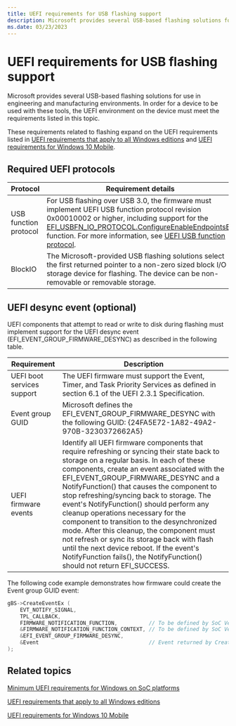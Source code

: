 ```yaml
---
title: UEFI requirements for USB flashing support
description: Microsoft provides several USB-based flashing solutions for use in engineering and manufacturing environments. In order for a device to be used with these tools, the UEFI environment on the device must meet the requirements listed in this topic.
ms.date: 03/23/2023
---
```


# UEFI requirements for USB flashing support

Microsoft provides several USB-based flashing solutions for use in engineering and manufacturing environments. In order for a device to be used with these tools, the UEFI environment on the device must meet the requirements listed in this topic.

These requirements related to flashing expand on the UEFI requirements listed in [UEFI requirements that apply to all Windows editions](uefi-requirements-that-apply-to-all-windows-platforms.md) and [UEFI requirements for Windows 10 Mobile](uefi-requirements-specific-to-windows-mobile.md).

## Required UEFI protocols

| Protocol | Requirement details |
|--|--|
| USB function protocol | For USB flashing over USB 3.0, the firmware must implement UEFI USB function protocol revision 0x00010002 or higher, including support for the [EFI\_USBFN\_IO\_PROTOCOL.ConfigureEnableEndpointsEx](efi-usbfn-io-protocol-configureenableendpointsex.md) function. For more information, see [UEFI USB function protocol](uefi-usb-function-protocol.md). |
| BlockIO | The Microsoft-provided USB flashing solutions select the first returned pointer to a non-zero sized block I/O storage device for flashing. The device can be non-removable or removable storage. |

## UEFI desync event (optional)

UEFI components that attempt to read or write to disk during flashing must implement support for the UEFI desync event (EFI\_EVENT\_GROUP\_FIRMWARE\_DESYNC) as described in the following table.

| Requirement | Description |
|--|--|
| UEFI boot services support | The UEFI firmware must support the Event, Timer, and Task Priority Services as defined in section 6.1 of the UEFI 2.3.1 Specification. |
| Event group GUID | Microsoft defines the EFI_EVENT_GROUP_FIRMWARE_DESYNC with the following GUID: {24FA5E72-1A82-49A2-970B-3230372662A5} |
| UEFI firmware events | Identify all UEFI firmware components that require refreshing or syncing their state back to storage on a regular basis. In each of these components, create an event associated with the EFI_EVENT_GROUP_FIRMWARE_DESYNC and a NotifyFunction() that causes the component to stop refreshing/syncing back to storage. The event's NotifyFunction() should perform any cleanup operations necessary for the component to transition to the desynchronized mode. After this cleanup, the component must not refresh or sync its storage back with flash until the next device reboot. If the event's NotifyFunction fails(), the NotifyFunction() should not return EFI_SUCCESS. |

The following code example demonstrates how firmware could create the Event group GUID event:

```cpp
gBS->CreateEventEx (
    EVT_NOTIFY_SIGNAL,
    TPL_CALLBACK,
    FIRMWARE_NOTIFICATION_FUNCTION,          // To be defined by SoC Vendor
    &FIRMWARE_NOTIFICATION_FUNCTION_CONTEXT, // To be defined by SoC Vendor
    &EFI_EVENT_GROUP_FIRMWARE_DESYNC,
    &Event                                   // Event returned by CreateEventEx
);
```

## Related topics

[Minimum UEFI requirements for Windows on SoC platforms](minimum-uefi-requirements-for-windows-on-soc-platforms.md)  

[UEFI requirements that apply to all Windows editions](uefi-requirements-that-apply-to-all-windows-platforms.md)  

[UEFI requirements for Windows 10 Mobile](uefi-requirements-specific-to-windows-mobile.md)  
